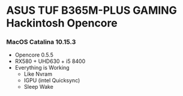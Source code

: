 ASUS TUF B365M-PLUS GAMING Hackintosh Opencore
==============================================

  

### MacOS Catalina 10.15.3

*   Opencore 0.5.5
*   RX580 + UHD630 + i5 8400
*   Everything is Working
    *   Like Nvram
    *   IGPU (intel Quicksync)
    *   Sleep Wake
